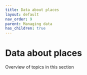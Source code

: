 ```yaml
---
title: Data about places
layout: default
nav_order: 9
parent: Managing data
has_children: true
---
```


# Data about places

Overview of topics in this section